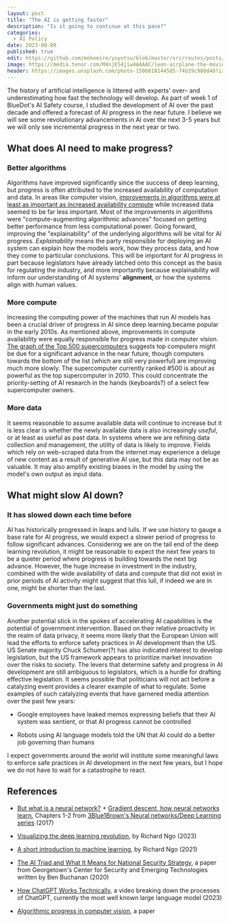 ```yaml
---
layout: post
title: "The AI is getting faster"
description: "Is it going to continue at this pace?"
categories:
  - AI Policy
date: 2023-08-09
published: true
edit: https://github.com/mokeeire/yuyutsu/blob/master/src/routes/posts/ai-progress/%2Bpage.md
image: https://media.tenor.com/M4njES4jiw4AAAAC/leon-airplane-the-movie.gif
header: https://images.unsplash.com/photo-1506818144585-74b29c980d4b?ixlib=rb-4.0.3&ixid=M3wxMjA3fDB8MHxwaG90by1wYWdlfHx8fGVufDB8fHx8fA%3D%3D&auto=format&fit=crop&w=1740&q=80
---
```


The history of artificial intelligence is littered with experts' over– and underestimating how fast the technology will develop.
As part of week 1 of BlueDot's AI Safety course, I studied the development of AI over the past decade and offered a forecast of AI progress in the near future.
I believe we will see some revolutionary advancements in AI over the next 3-5 years but we will only see incremental progress in the next year or two.

## What does AI need to make progress?

### Better algorithms

Algorithms have improved significantly since the success of deep learning, but progress is often attributed to the increased availability of computation and data.
In areas like computer vision, [improvements in algorithms were at least as important as increased availability compute](https://epochai.org/blog/revisiting-algorithmic-progress) while increased data seemed to be far less important. 
Most of the improvements in algorithms were "compute-augmenting algorithmic advances" focused on getting better performance from less computational power.
Going forward, improving the "explainability" of the underlying algorithms will be vital for AI progress. 
*Explainability* means the party responsible for deploying an AI system can explain how the models work, how they process data, and how they come to particular conclusions.
This will be important for AI progress in part because legislators have already latched onto this concept as the basis for regulating the industry, and more importantly because explainability will inform our understanding of AI systems' **alignment**, or how the systems align with human values.

### More compute

Increasing the computing power of the machines that run AI models has been a crucial driver of progress in AI since deep learning became popular in the early 2010s. 
As mentioned above, improvements in compute availability were equally responsible for progress made in computer vision.
[The graph of the Top 500 supercomputers](https://www.top500.org/statistics/perfdevel/) suggests top computers might be due for a significant advance in the near future, though computers towards the bottom of the list (which are still very powerful) are improving much more slowly.
The supercomputer currently ranked #500 is about as powerful as the top supercomputer in 2010.
This could concentrate the priority-setting of AI research in the hands (keyboards?) of a select few supercomputer owners.

### More data

It seems reasonable to assume available data will continue to increase but it is less clear is whether the newly available data is also increasingly _useful_, or at least as useful as past data.
In systems where we are refining data collection and management, the utility of data is likely to improve.
Fields which rely on web-scraped data from the internet may experience a deluge of new content as a result of generative AI use, but this data may not be as valuable.
It may also amplify existing biases in the model by using the model's own output as input data.

## What might slow AI down?

### It has slowed down each time before

AI has historically progressed in leaps and lulls.
If we use history to gauge a base rate for AI progress, we would expect a slower period of progress to follow significant advances.
Considering we are on the tail end of the deep learning revolution, it might be reasonable to expect the next few years to be a quieter period where progress is building towards the next big advance.
However, the huge increase in investment in the industry, combined with the wide availability of data and compute that did not exist in prior periods of AI activity might suggest that this lull, if indeed we are in one, might be shorter than the last.

### Governments might just do something

Another potential stick in the spokes of accelerating AI capabilities is the potential of government intervention.
Based on their relative proactivity in the realm of data privacy, it seems more likely that the European Union will lead the efforts to enforce safety practices in AI development than the US.
US Senate majority Chuck Schumer(?) has also indicated interest to develop legislation, but the US framework appears to prioritize market innovation over the risks to society.
The levers that determine safety and progress in AI development are still ambiguous to legislators, which is a hurdle for drafting effective legislation.
It seems possible that politicians will not act before a catalyzing event provides a clearer example of what to regulate.
Some examples of such catalyzing events that have garnered media attention over the past few years:

- Google employees have leaked memos expressing beliefs that their AI system was sentient, or that AI progress cannot be controlled

- Robots using AI language models told the UN that AI could do a better job governing than humans

I expect governments around the world will institute some meaningful laws to enforce safe practices in AI development in the next few years, but I hope we do not have to wait for a catastrophe to react.

## References

- [But what is a neural network?](https://www.youtube.com/watch?v=aircAruvnKk) + [Gradient descent, how neural networks learn](https://www.youtube.com/watch?v=IHZwWFHWa-w), Chapters 1-2 from [3Blue1Brown's Neural networks/Deep Learning series](https://www.youtube.com/playlist?list=PLZHQObOWTQDNU6R1_67000Dx_ZCJB-3pi) (2017)

- [Visualizing the deep learning revolution](https://medium.com/@richardcngo/visualizing-the-deep-learning-revolution-722098eb9c5), by Richard Ngo (2023)

- [A short introduction to machine learning](https://www.alignmentforum.org/posts/qE73pqxAZmeACsAdF/a-short-introduction-to-machine-learning), by Richard Ngo (2021)

- [The AI Triad and What It Means for National Security Strategy](https://cset.georgetown.edu/wp-content/uploads/CSET-AI-Triad-Report.pdf), a paper from Georgetown's Center for Security and Emerging Technologies written by Ben Buchanan (2020)

- [How ChatGPT Works Technically](https://www.youtube.com/watch?v=bSvTVREwSNw), a video breaking down the processes of ChatGPT, currently the most well known large language model (2023)

- [Algorithmic progress in computer vision](https://arxiv.org/abs/2212.05153), a paper